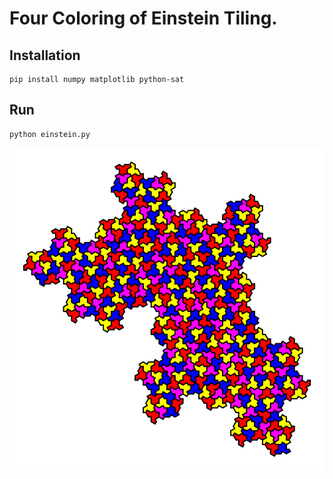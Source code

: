 # Four Coloring of Einstein Tiling.

## Installation

```
pip install numpy matplotlib python-sat
```

## Run

```
python einstein.py
```

![Four-Colored Tiling](einstein.png)